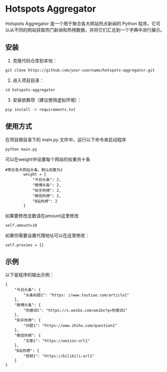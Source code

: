# Hotspots Aggregator

Hotspots Aggregator 是一个用于聚合各大网站热点新闻的 Python 程序。它可以从不同的网站获取热门新闻和热榜数据，并将它们汇总到一个字典中进行展示。

## 安装

1. 克隆代码仓库到本地：
```shell
git clone https://github.com/your-username/hotspots-aggregator.git
```
2. 进入项目目录：
```shell
cd hotspots-aggregator
```
3. 安装依赖项（建议使用虚拟环境）：
```shell
pip install -r requirements.txt
```

## 使用方式
在项目根目录下的 main.py 文件中，运行以下命令来启动程序
```shell
python main.py
```
可以在weight中设置每个网站的权重共十条
```shell
#聚合各大网站头条，默认权重为2
        weight = {
            "今日头条": 2,
            "微博头条": 2,
            "知乎热榜": 2,
            "微信热榜": 2,
            "B站热榜": 2
        }
```
如果要修改总数请在amount这里修改
```shell
self.amount=10
```
如果你需要设置代理地址可以在这里修改：
```shell
self.proxies = {}
```

## 示例
以下是程序的输出示例：
```shell
{
    "今日头条": {
        "头条标题1": "https: //www.toutiao.com/article1"
    },
    "微博头条": {
        "热搜词1": "https://s.weibo.com/weibo?q=热搜词1"
    },
    "知乎热榜": {
        "问题1": "https://www.zhihu.com/question1"
    },
    "微信热榜": {
        "文章1": "https://weixin-url1"
    },
    "B站热榜": {
        "视频1": "https://bilibili-url1"
    }
}
```
